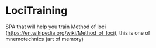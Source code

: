 # LociTraining
SPA that will help you train Method of loci (https://en.wikipedia.org/wiki/Method_of_loci), this is one of mnemotechnics (art of memory)
